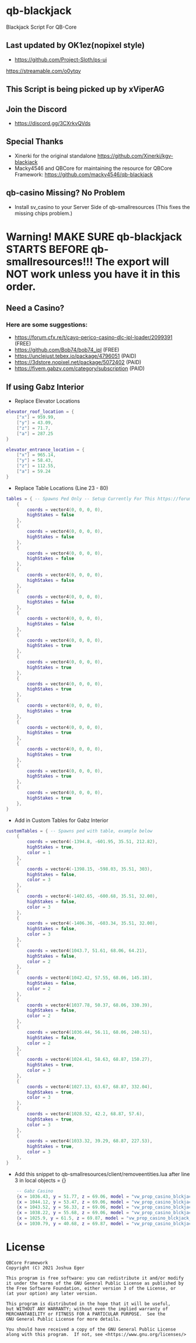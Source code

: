 # qb-blackjack
Blackjack Script For QB-Core

## Last updated by OK1ez(nopixel style)
* https://github.com/Project-Sloth/ps-ui

https://streamable.com/o0ytqy


## This Script is being picked up by xViperAG



## Join the Discord

* https://discord.gg/3CXrkvQVds

## Special Thanks

* Xinerki for the original standalone https://github.com/Xinerki/kgv-blackjack
* Macky4546 and QBCore for maintaining the resource for QBCore Framework: https://github.com/macky4546/qb-blackjack

## qb-casino Missing? No Problem

* Install sv_casino to your Server Side of qb-smallresources (This fixes the missing chips problem.)

# Warning! MAKE SURE qb-blackjack STARTS BEFORE qb-smallresources!!! The export will NOT work unless you have it in this order.

## Need a Casino?

### Here are some suggestions:

* https://forum.cfx.re/t/cayo-perico-casino-dlc-ipl-loader/2099391 (FREE)
* https://github.com/Bob74/bob74_ipl (FREE)
* https://unclejust.tebex.io/package/4796051 (PAID)
* https://3dstore.nopixel.net/package/5072402 (PAID)
* https://fivem.gabzv.com/category/subscription (PAID)

## If using Gabz Interior

* Replace Elevator Locations

```lua
elevator_roof_location = {
	["x"] = 959.99,
	["y"] = 43.09,
	["z"] = 71.7,
	["a"] = 287.25
}

elevator_entrance_location = {
	["x"] = 965.14,
	["y"] = 58.43,
	["z"] = 112.55,
	["a"] = 59.24
}
```

* Replace Table Locations (Line 23 - 80)

```lua
tables = { -- Spawns Ped Only -- Setup Currently For This https://forum.cfx.re/t/cayo-perico-casino-dlc-ipl-loader/2099391
	{
		coords = vector4(0, 0, 0, 0),
		highStakes = false
	},
	{
		coords = vector4(0, 0, 0, 0),
		highStakes = false
	},
	{
		coords = vector4(0, 0, 0, 0),
		highStakes = false
	},
	{
		coords = vector4(0, 0, 0, 0),
		highStakes = false
	},
	{
		coords = vector4(0, 0, 0, 0),
		highStakes = false
	},
	{
		coords = vector4(0, 0, 0, 0),
		highStakes = false
	},
	{
		coords = vector4(0, 0, 0, 0),
		highStakes = true
	},
	{
		coords = vector4(0, 0, 0, 0),
		highStakes = true
	},
	{
		coords = vector4(0, 0, 0, 0),
		highStakes = true
	},
	{
		coords = vector4(0, 0, 0, 0),
		highStakes = true
	},
	{
		coords = vector4(0, 0, 0, 0),
		highStakes = true
	},
	{
		coords = vector4(0, 0, 0, 0),
		highStakes = true
	},
	{
		coords = vector4(0, 0, 0, 0),
		highStakes = true
	},
	{
		coords = vector4(0, 0, 0, 0),
		highStakes = true
	},
}
```

* Add in Custom Tables for Gabz Interior

```lua
customTables = { -- Spawns ped with table, example below
	{
		coords = vector4(-1394.8, -601.95, 35.51, 212.82),
		highStakes = true,
		color = 1
	},
	{
		coords = vector4(-1398.15, -598.03, 35.51, 303),
		highStakes = false,
		color = 3
	},
	{
		coords = vector4(-1402.65, -600.68, 35.51, 32.00),
		highStakes = false,
		color = 3
	},
	{
		coords = vector4(-1406.36, -603.34, 35.51, 32.00),
		highStakes = false,
		color = 3
	},
	{
		coords = vector4(1043.7, 51.61, 68.06, 64.21),
		highStakes = false,
		color = 2
	},
	{
		coords = vector4(1042.42, 57.55, 68.06, 145.18),
		highStakes = false,
		color = 2
	},
	{
		coords = vector4(1037.78, 50.37, 68.06, 330.39),
		highStakes = false,
		color = 2
	},
	{
		coords = vector4(1036.44, 56.11, 68.06, 240.51),
		highStakes = false,
		color = 2
	},
	{
		coords = vector4(1024.41, 58.63, 68.87, 150.27),
		highStakes = true,
		color = 3
	},
	{
		coords = vector4(1027.13, 63.67, 68.87, 332.04),
		highStakes = true,
		color = 3
	},
	{
		coords = vector4(1028.52, 42.2, 68.87, 57.6),
		highStakes = true,
		color = 3
	},
	{
		coords = vector4(1033.32, 39.29, 68.87, 227.53),
		highStakes = true,
		color = 3
	},
}
```

* Add this snippet to qb-smallresources/client/removeentities.lua after line 3 in local objects = {}

```lua
    -- Gabz Casino
    {x = 1036.43, y = 51.77, z = 69.06, model = "vw_prop_casino_blckjack_01"},
    {x = 1044.12, y = 53.47, z = 69.06, model = "vw_prop_casino_blckjack_01"}, 
    {x = 1043.52, y = 56.33, z = 69.06, model = "vw_prop_casino_blckjack_01"}, 
    {x = 1038.22, y = 55.68, z = 69.06, model = "vw_prop_casino_blckjack_01"},
    {x = 1025.9, y = 61.5, z = 69.87, model = "vw_prop_casino_blckjack_01b"},
    {x = 1030.79, y = 40.68, z = 69.87, model = "vw_prop_casino_blckjack_01b"},
```

# License

    QBCore Framework
    Copyright (C) 2021 Joshua Eger

    This program is free software: you can redistribute it and/or modify
    it under the terms of the GNU General Public License as published by
    the Free Software Foundation, either version 3 of the License, or
    (at your option) any later version.

    This program is distributed in the hope that it will be useful,
    but WITHOUT ANY WARRANTY; without even the implied warranty of
    MERCHANTABILITY or FITNESS FOR A PARTICULAR PURPOSE.  See the
    GNU General Public License for more details.

    You should have received a copy of the GNU General Public License
    along with this program.  If not, see <https://www.gnu.org/licenses/>
